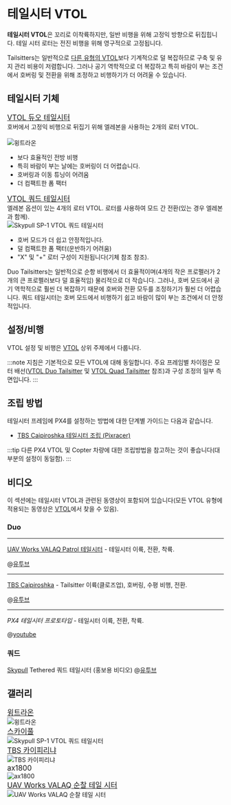 # 테일시터 VTOL

**테일시터 VTOL**은 꼬리로 이착륙하지만, 일반 비행을 위해 고정익 방향으로 뒤집힙니다. 테일 시터 로터는 전진 비행을 위해 영구적으로 고정됩니다.

Tailsitters는 일반적으로 [다른 유형의 VTOL](../frames_vtol/README.md)보다 기계적으로 덜 복잡하므로 구축 및 유지 관리 비용이 저렴합니다. 그러나 공기 역학적으로 더 복잡하고 특히 바람이 부는 조건에서 호버링 및 전환을 위해 조정하고 비행하기가 더 어려울 수 있습니다.

## 테일시터 기체

<div class="grid_wrapper two_column">
  <div class="grid_item">
    <div class="grid_item_heading"><big><a href="../airframes/airframe_reference.html#vtol-duo-tailsitter">VTOL 듀오 테일시터</a></big></div>
    <div class="grid_text">
    호버에서 고정익 비행으로 뒤집기 위해 엘레본을 사용하는 2개의 로터 VTOL.<br><br>
    <img src="../../assets/airframes/vtol/wingtraone/hero.jpg" title="Wingtra: WingtraOne VTOL 듀오 테일시터" alt="윙트라온" /> 
    <ul>
      <li>보다 효율적인 전방 비행</li>
      <li>특히 바람이 부는 날에는 호버링이 더 어렵습니다.</li>
      <li>호버링과 이동 튜닝이 어려움</li>
      <li>더 컴팩트한 폼 팩터</li>
    </ul>
    </div>
  </div>
<div class="grid_item">
  <div class="grid_item_heading"><big><a href="../airframes/airframe_reference.html#vtol-quad-tailsitter">VTOL 쿼드 테일시터</a></big></div>
  엘레본 옵션이 있는 4개의 로터 VTOL. 로터를 사용하여 모드 간 전환(있는 경우 엘레본과 함께).
  <div class="grid_text">
  <img title="Skypull SP-1 VTOL 쿼드 테일시터" src="../../assets/airframes/vtol/skypull/skypull_sp1.jpg" />
  <ul>
    <li>호버 모드가 더 쉽고 안정적입니다.</li>
    <li>덜 컴팩트한 폼 팩터(운반하기 어려움)</li>
    <li>"X" 및 "+" 로터 구성이 지원됩니다(기체 참조 참조).</li>
  </ul>
  </div>
</div>
</div>

Duo Tailsitters는 일반적으로 순항 비행에서 더 효율적이며(4개의 작은 프로펠러가 2개의 큰 프로펠러보다 덜 효율적임) 물리적으로 더 작습니다. 그러나, 호버 모드에서 공기 역학적으로 훨씬 더 복잡하기 때문에 호버와 전환 모두를 조정하기가 훨씬 더 어렵습니다. 쿼드 테일시터는 호버 모드에서 비행하기 쉽고 바람이 많이 부는 조건에서 더 안정적입니다.

## 설정/비행

VTOL 설정 및 비행은 [VTOL](../frames_vtol/README.md) 상위 주제에서 다룹니다.

:::note
지침은 기본적으로 모든 VTOL에 대해 동일합니다. 주요 프레임별 차이점은 모터 배선([VTOL Duo Tailsitter](../airframes/airframe_reference.md#vtol-duo-tailsitter) 및 [VTOL Quad Tailsitter](../airframes/airframe_reference.md#vtol-quad-tailsitter) 참조)과 구성 조정의 일부 측면입니다.
:::

## 조립 방법

테일시터 프레임에 PX4를 설정하는 방법에 대한 단계별 가이드는 다음과 같습니다.

- [TBS Caipiroshka 테일시터 조립 (Pixracer)](../frames_vtol/vtol_tailsitter_caipiroshka_pixracer.md)

:::tip
다른 PX4 VTOL 및 Copter 차량에 대한 조립방법을 참고하는 것이 좋습니다(대부분의 설정이 동일함).
:::

## 비디오

이 섹션에는 테일시터 VTOL과 관련된 동영상이 포함되어 있습니다(모든 VTOL 유형에 적용되는 동영상은 [VTOL](../frames_vtol/README.md)에서 찾을 수 있음).

### Duo
---

[UAV Works VALAQ Patrol 테일시터](https://www.valaqpatrol.com/tech-data/) - 테일시터 이륙, 전환, 착륙.

@[유투브](https://youtu.be/pWt6uoqpPIw)

---

[TBS Caipiroshka](../frames_vtol/vtol_tailsitter_caipiroshka_pixracer.md) - Tailsitter 이륙(클로즈업), 호버링, 수평 비행, 전환.

@[유투브](https://www.youtube.com/watch?v=acG0aTuf3f8&vq=hd720)

---

*PX4 테일시터 프로토타입* - 테일시터 이륙, 전환, 착륙. 
<!-- provided by slack user xdwgood. Not yet got detail -->
@[youtube](c3myer2n80M)

### 쿼드

[Skypull](https://www.skypull.technology/) Tethered 쿼드 테일시터 (홍보용 비디오) @[유투브](https://youtu.be/6s-Izqb_GVs)

## 갤러리

<div class="grid_wrapper three_column">
  <div class="grid_item">
    <div class="grid_item_heading"><big><a href="https://wingtra.com/mapping-drone-wingtraone/">윙트라온</a></big></div>
    <div class="grid_text">
    <img src="../../assets/airframes/vtol/wingtraone/hero.jpg" title="Wingtra: WingtraOne VTOL 듀오 테일시터" alt="윙트라온" /> 
    </div>
  </div>
  <div class="grid_item">
    <div class="grid_item_heading"><big><a href="https://www.skypull.technology/">스카이풀</a></big></div>
    <div class="grid_text">
      <img title="Skypull SP-1 VTOL 쿼드 테일시터" src="../../assets/airframes/vtol/skypull/skypull_sp1.jpg" />
    </div>
  </div>
  <div class="grid_item">
    <div class="grid_item_heading"><big><a href="../frames_vtol/vtol_tailsitter_caipiroshka_pixracer.html">TBS 카이피리냐</a></big></div>
    <div class="grid_text">
      <img title="TBS 카이피리냐" src="../../assets/airframes/vtol/caipiroshka/caipiroshka.jpg" />
    </div>
  </div>
  <div class="grid_item">
    <div class="grid_item_heading"><big>ax1800</big></div>
    <div class="grid_text">
      <img title="ax1800" src="../../assets/airframes/vtol/xdwgood_ax1800/hero.jpg" />
    </div>
  </div>
  <div class="grid_item">
    <div class="grid_item_heading"><big><a href="https://www.valaqpatrol.com/tech-data/">UAV Works VALAQ 순찰 테일 시터</a></big></div>
    <div class="grid_text">
      <img title="UAV Works VALAQ 순찰 테일 시터" src="../../assets/airframes/vtol/uav_works_valaq_patrol/hero.jpg" />
    </div>
  </div>
</div>
